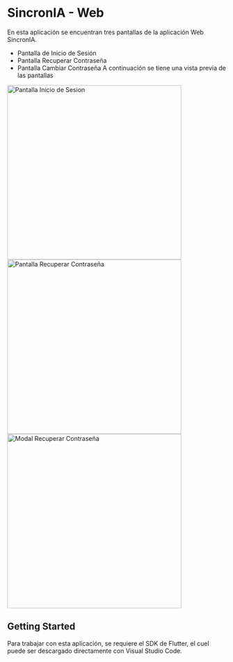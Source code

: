 # SincronIA - Web

En esta aplicación se encuentran tres pantallas de la aplicación Web SincronIA.

- Pantalla de Inicio de Sesión
- Pantalla Recuperar Contraseña
- Pantalla Cambiar Contraseña
A continuación se tiene una vista previa de las pantallas

<img src="https://github.com/user-attachments/assets/d874fedc-e820-4622-933b-c387061ac631" alt="Pantalla Inicio de Sesion" width="400"/>
<img src="https://github.com/user-attachments/assets/5584cc7e-0772-4be0-9de2-d4c003d37c2d" alt="Pantalla Recuperar Contraseña" width="400"/>
<img src="https://github.com/user-attachments/assets/c105a2f4-8210-4d4a-adb5-cad50b2e5fc0" alt="Modal Recuperar Contraseña" width="400"/>


## Getting Started
Para trabajar con esta aplicación, se requiere el SDK de Flutter, el cuel puede ser descargado directamente con Visual Studio Code.
